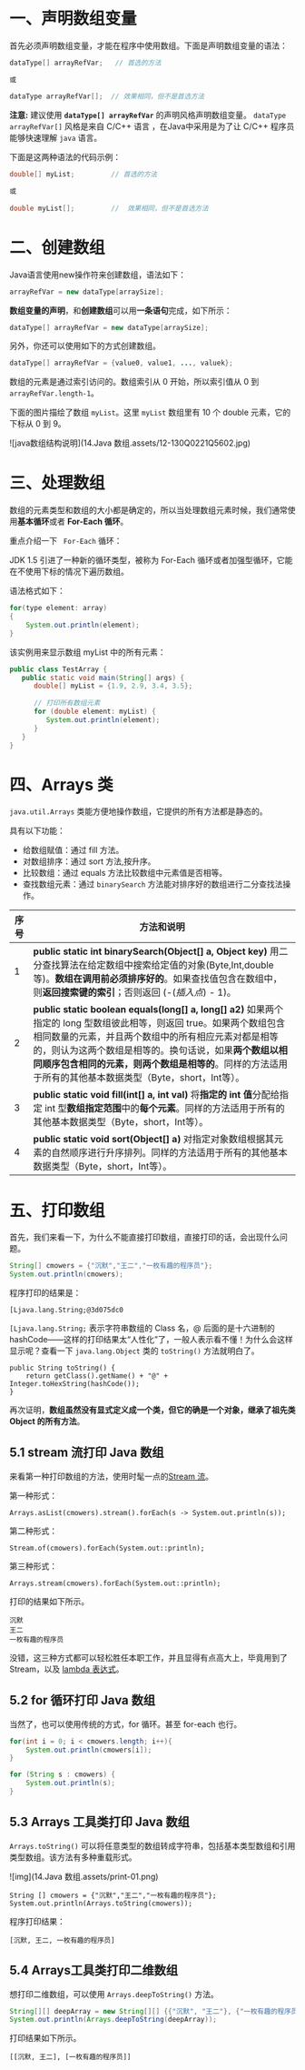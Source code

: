 # 一、声明数组变量

首先必须声明数组变量，才能在程序中使用数组。下面是声明数组变量的语法：

```java
dataType[] arrayRefVar;   // 首选的方法
 
或
 
dataType arrayRefVar[];  // 效果相同，但不是首选方法
```

**注意:** 建议使用 **`dataType[] arrayRefVar`** 的声明风格声明数组变量。 `dataType arrayRefVar[]` 风格是来自 C/C++ 语言 ，在Java中采用是为了让 C/C++ 程序员能够快速理解 `java` 语言。

下面是这两种语法的代码示例：

```java
double[] myList;         // 首选的方法
 
或
 
double myList[];         //  效果相同，但不是首选方法
```

# 二、创建数组

Java语言使用new操作符来创建数组，语法如下：

```java
arrayRefVar = new dataType[arraySize];
```

**数组变量的声明**，和**创建数组**可以用**一条语句**完成，如下所示：

```java
dataType[] arrayRefVar = new dataType[arraySize];
```

另外，你还可以使用如下的方式创建数组。

```java
dataType[] arrayRefVar = {value0, value1, ..., valuek};
```

数组的元素是通过索引访问的。数组索引从 0 开始，所以索引值从 0 到 `arrayRefVar.length-1`。

下面的图片描绘了数组 `myList`。这里 `myList` 数组里有 10 个 double 元素，它的下标从 0 到 9。

![java数组结构说明](14.Java 数组.assets/12-130Q0221Q5602.jpg)

# 三、处理数组

数组的元素类型和数组的大小都是确定的，所以当处理数组元素时候，我们通常使用**基本循环**或者 **For-Each 循环**。

重点介绍一下 ` For-Each` 循环：

JDK 1.5 引进了一种新的循环类型，被称为 For-Each 循环或者加强型循环，它能在不使用下标的情况下遍历数组。

语法格式如下：

```java
for(type element: array)
{
    System.out.println(element);
}
```

该实例用来显示数组 myList 中的所有元素：

```java
public class TestArray {
   public static void main(String[] args) {
      double[] myList = {1.9, 2.9, 3.4, 3.5};
 
      // 打印所有数组元素
      for (double element: myList) {
         System.out.println(element);
      }
   }
}
```

# 四、Arrays 类

`java.util.Arrays` 类能方便地操作数组，它提供的所有方法都是静态的。

具有以下功能：

- 给数组赋值：通过 fill 方法。
- 对数组排序：通过 sort 方法,按升序。
- 比较数组：通过 equals 方法比较数组中元素值是否相等。
- 查找数组元素：通过 `binarySearch` 方法能对排序好的数组进行二分查找法操作。

| 序号 | 方法和说明                                                   |
| ---- | ------------------------------------------------------------ |
| 1    | **public static int binarySearch(Object[] a, Object key)**  			用二分查找算法在给定数组中搜索给定值的对象(Byte,Int,double等)。**数组在调用前必须排序好的**。如果查找值包含在数组中，则**返回搜索键的索引**；否则返回 (-(*插入点*) - 1)。 |
| 2    | **public static boolean equals(long[] a, long[] a2)**  			如果两个指定的 long 型数组彼此相等，则返回  true。如果两个数组包含相同数量的元素，并且两个数组中的所有相应元素对都是相等的，则认为这两个数组是相等的。换句话说，如果**两个数组以相同顺序包含相同的元素，则两个数组是相等的**。同样的方法适用于所有的其他基本数据类型（Byte，short，Int等）。 |
| 3    | **public static void fill(int[] a, int val)**  			将**指定的 int 值**分配给指定 int 型**数组指定范围**中的**每个元素**。同样的方法适用于所有的其他基本数据类型（Byte，short，Int等）。 |
| 4    | **public static void sort(Object[] a)**  			对指定对象数组根据其元素的自然顺序进行升序排列。同样的方法适用于所有的其他基本数据类型（Byte，short，Int等）。 |

# 五、打印数组

首先，我们来看一下，为什么不能直接打印数组，直接打印的话，会出现什么问题。

```java
String[] cmowers = {"沉默","王二","一枚有趣的程序员"};
System.out.println(cmowers);
```

程序打印的结果是：

```
[Ljava.lang.String;@3d075dc0
```

`[Ljava.lang.String;` 表示字符串数组的 Class 名，@ 后面的是十六进制的 hashCode——这样的打印结果太“人性化”了，一般人表示看不懂！为什么会这样显示呢？查看一下 `java.lang.Object` 类的 `toString()` 方法就明白了。

```
public String toString() {
    return getClass().getName() + "@" + Integer.toHexString(hashCode());
}
```

再次证明，**数组虽然没有显式定义成一个类，但它的确是一个对象，继承了祖先类 Object 的所有方法**。

## 5.1 stream 流打印 Java 数组

来看第一种打印数组的方法，使用时髦一点的[Stream 流](https://javabetter.cn/java8/stream.html)。

第一种形式：

```
Arrays.asList(cmowers).stream().forEach(s -> System.out.println(s));
```

第二种形式：

```
Stream.of(cmowers).forEach(System.out::println);
```

第三种形式：

```
Arrays.stream(cmowers).forEach(System.out::println);
```

打印的结果如下所示。

```
沉默
王二
一枚有趣的程序员
```

没错，这三种方式都可以轻松胜任本职工作，并且显得有点高大上，毕竟用到了 Stream，以及 [lambda 表达式](https://javabetter.cn/java8/Lambda.html)。

## 5.2 for 循环打印 Java 数组

当然了，也可以使用传统的方式，for 循环。甚至 for-each 也行。

```java
for(int i = 0; i < cmowers.length; i++){
    System.out.println(cmowers[i]);
}

for (String s : cmowers) {
    System.out.println(s);
}
```

## 5.3 Arrays 工具类打印 Java 数组

`Arrays.toString()` 可以将任意类型的数组转成字符串，包括基本类型数组和引用类型数组。该方法有多种重载形式。

![img](14.Java 数组.assets/print-01.png)

```
String [] cmowers = {"沉默","王二","一枚有趣的程序员"};
System.out.println(Arrays.toString(cmowers));
```

程序打印结果：

```
[沉默, 王二, 一枚有趣的程序员]
```

## 5.4 Arrays工具类打印二维数组

想打印二维数组，可以使用 `Arrays.deepToString()` 方法。

```java
String[][] deepArray = new String[][] {{"沉默", "王二"}, {"一枚有趣的程序员"}};
System.out.println(Arrays.deepToString(deepArray));
```

打印结果如下所示。

```
[[沉默, 王二], [一枚有趣的程序员]]
```